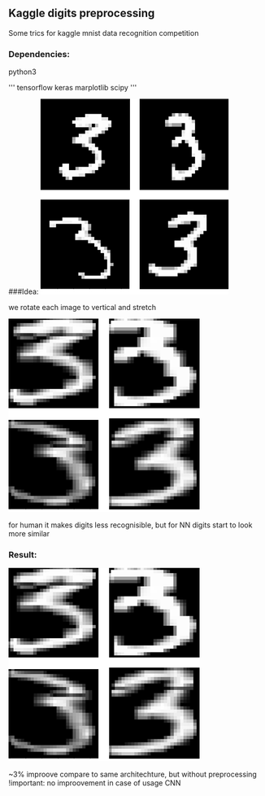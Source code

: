 ## Kaggle digits preprocessing

Some trics for kaggle mnist data recognition competition

### Dependencies:
python3

'''
	tensorflow
	keras
	marplotlib
	scipy
'''

###Idea:
![screenshot](screenshots/digits_before.png?raw=true)

we rotate each image to vertical and stretch

![screenshot](screenshots/digits_after.png?raw=true)

for human it makes digits less recognisible, but for NN digits start to look more similar

### Result:
![screenshot](screenshots/digits_after.png?raw=true)

~3% improove compare to same architechture, but without preprocessing
!important: no improovement in case of usage CNN